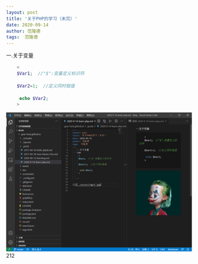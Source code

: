 ```yaml
---
layout: post
title: '关于PHP的学习（未完）'
date: 2020-09-14
author: 范隆德
tags:  范隆德 
---
```

   一.关于变量
 ```PHP
     <  
     $Var1;  //"$":变量定义标识符
     
     $Var2=1;  //定义同时赋值
     
      echo $Var2;
     >

   ```

![](../assets/img/2.png)
212


